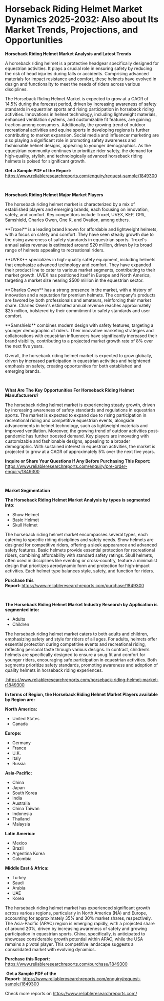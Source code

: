 <p><h1>Horseback Riding Helmet Market Dynamics 2025-2032: Also about Its Market Trends, Projections, and Opportunities</h1></p><p><strong>Horseback Riding Helmet Market Analysis and Latest Trends</strong></p>
<p><p>A horseback riding helmet is a protective headgear specifically designed for equestrian activities. It plays a crucial role in ensuring safety by reducing the risk of head injuries during falls or accidents. Comprising advanced materials for impact resistance and comfort, these helmets have evolved in design and functionality to meet the needs of riders across various disciplines.</p><p>The Horseback Riding Helmet Market is expected to grow at a CAGR of 14.5% during the forecast period, driven by increasing awareness of safety standards in equestrian sports and rising participation in horseback riding activities. Innovations in helmet technology, including lightweight materials, enhanced ventilation systems, and customizable fit features, are gaining traction among consumers. Additionally, the growing trend of outdoor recreational activities and equine sports in developing regions is further contributing to market expansion. Social media and influencer marketing are also playing a significant role in promoting safety awareness and fashionable helmet designs, appealing to younger demographics. As the equestrian community continues to prioritize rider safety, the demand for high-quality, stylish, and technologically advanced horseback riding helmets is poised for significant growth.</p></p>
<p><strong>Get a Sample PDF of the Report:&nbsp;</strong> <a href="https://www.reliableresearchreports.com/enquiry/request-sample/1849300?utm_campaign=2229&utm_medium=2&utm_source=Github&utm_content=ia&utm_term=08022025&utm_id=horseback-riding-helmet">https://www.reliableresearchreports.com/enquiry/request-sample/1849300</a></p>
<p>&nbsp;</p>
<p><strong>Horseback Riding Helmet Major Market Players</strong></p>
<p><p>The horseback riding helmet market is characterized by a mix of established players and emerging brands, each focusing on innovation, safety, and comfort. Key competitors include Troxel, UVEX, KEP, GPA, Samshield, Charles Owen, One K, and Ovation, among others.</p><p>**Troxel** is a leading brand known for affordable and lightweight helmets, with a focus on safety and comfort. They have seen steady growth due to the rising awareness of safety standards in equestrian sports. Troxel's annual sales revenue is estimated around $20 million, driven by its broad range of helmets appealing to recreational riders.</p><p>**UVEX** specializes in high-quality safety equipment, including helmets that emphasize advanced technology and comfort. They have expanded their product line to cater to various market segments, contributing to their market growth. UVEX has positioned itself in Europe and North America, targeting a market size nearing $500 million in the equestrian sector.</p><p>**Charles Owen** has a strong presence in the market, with a history of innovation and a reputation for premium helmets. The company's products are favored by both professionals and amateurs, reinforcing their market share. Charles Owen's estimated annual revenue reaches approximately $25 million, bolstered by their commitment to safety standards and user comfort.</p><p>**Samshield** combines modern design with safety features, targeting a younger demographic of riders. Their innovative marketing strategies and collaborations with equestrian influencers have significantly increased their brand visibility, contributing to a projected market growth rate of 8% over the next five years.</p><p>Overall, the horseback riding helmet market is expected to grow globally, driven by increased participation in equestrian activities and heightened emphasis on safety, creating opportunities for both established and emerging brands.</p></p>
<p>&nbsp;</p>
<p><strong>What Are The Key Opportunities For Horseback Riding Helmet Manufacturers?</strong></p>
<p><p>The horseback riding helmet market is experiencing steady growth, driven by increasing awareness of safety standards and regulations in equestrian sports. The market is expected to expand due to rising participation in recreational riding and competitive equestrian events, alongside advancements in helmet technology, such as lightweight materials and improved ventilation. Moreover, the growing trend of outdoor activities post-pandemic has further boosted demand. Key players are innovating with customizable and fashionable designs, appealing to a broader demographic. With sustained interest in equestrian activities, the market is projected to grow at a CAGR of approximately 5% over the next five years.</p></p>
<p><strong>Inquire or Share Your Questions If Any Before Purchasing This Report:</strong> <a href="https://www.reliableresearchreports.com/enquiry/pre-order-enquiry/1849300?utm_campaign=2229&utm_medium=2&utm_source=Github&utm_content=ia&utm_term=08022025&utm_id=horseback-riding-helmet">https://www.reliableresearchreports.com/enquiry/pre-order-enquiry/1849300</a></p>
<p>&nbsp;</p>
<p><strong>Market Segmentation</strong></p>
<p><strong>The Horseback Riding Helmet Market Analysis by types is segmented into:</strong></p>
<p><ul><li>Show Helmet</li><li>Basic Helmet</li><li>Skull Helmet</li></ul></p>
<p><p>The horseback riding helmet market encompasses several types, each catering to specific riding disciplines and safety needs. Show helmets are designed for competitive riders, offering a sleek appearance and advanced safety features. Basic helmets provide essential protection for recreational riders, combining affordability with standard safety ratings. Skull helmets, often used in disciplines like eventing or cross-country, feature a minimalist design that prioritizes aerodynamic form and protection for high-impact activities. Each helmet type balances style, safety, and function for riders.</p></p>
<p><strong>Purchase this Report:&nbsp;</strong><a href="https://www.reliableresearchreports.com/purchase/1849300?utm_campaign=2229&utm_medium=2&utm_source=Github&utm_content=ia&utm_term=08022025&utm_id=horseback-riding-helmet">https://www.reliableresearchreports.com/purchase/1849300</a></p>
<p>&nbsp;</p>
<p><strong>The Horseback Riding Helmet Market Industry Research by Application is segmented into:</strong></p>
<p><ul><li>Adults</li><li>Children</li></ul></p>
<p><p>The horseback riding helmet market caters to both adults and children, emphasizing safety and style for riders of all ages. For adults, helmets offer essential protection during competitive events and recreational riding, reflecting personal taste through various designs. In contrast, children’s helmets are specifically designed to ensure a snug fit and comfort for younger riders, encouraging safe participation in equestrian activities. Both segments prioritize safety standards, promoting awareness and adoption of quality helmets in horseback riding experiences.</p></p>
<p><a href="https://www.reliableresearchreports.com/horseback-riding-helmet-market-r1849300?utm_campaign=2229&utm_medium=2&utm_source=Github&utm_content=ia&utm_term=08022025&utm_id=horseback-riding-helmet">&nbsp;https://www.reliableresearchreports.com/horseback-riding-helmet-market-r1849300</a></p>
<p><strong>In terms of Region, the Horseback Riding Helmet Market Players available by Region are:</strong></p>
<p>
    <p> <strong> North America: </strong>
        <ul>
            <li>United States</li>
            <li>Canada</li>
        </ul>
        </p> 
    <p> <strong> Europe: </strong>
        <ul>
            <li>Germany</li>
            <li>France</li>
            <li>U.K.</li>
            <li>Italy</li>
            <li>Russia</li>
        </ul>
        </p> 
    <p> <strong> Asia-Pacific: </strong>
        <ul>
            <li>China</li>
            <li>Japan</li>
            <li>South Korea</li>
            <li>India</li>
            <li>Australia</li>
            <li>China Taiwan</li>
            <li>Indonesia</li>
            <li>Thailand</li>
            <li>Malaysia</li>
        </ul>
        </p> 
    <p> <strong> Latin America: </strong>
        <ul>
            <li>Mexico</li>
            <li>Brazil</li>
            <li>Argentina Korea</li>
            <li>Colombia</li>
        </ul>
        </p> 
    <p> <strong> Middle East & Africa: </strong>
        <ul>
            <li>Turkey</li>
            <li>Saudi</li>
            <li>Arabia</li>
            <li>UAE</li>
            <li>Korea</li>
        </ul>
    </p>
    </p>
<p><p>The horseback riding helmet market has experienced significant growth across various regions, particularly in North America (NA) and Europe, accounting for approximately 35% and 30% market shares, respectively. The Asia-Pacific (APAC) region is emerging rapidly, with a projected share of around 20%, driven by increasing awareness of safety and growing participation in equestrian sports. China, specifically, is anticipated to showcase considerable growth potential within APAC, while the USA remains a pivotal player. This competitive landscape suggests a consolidated market with evolving dynamics.</p></p>
<p><strong>Purchase this Report: </strong><a href="https://www.reliableresearchreports.com/purchase/1849300?utm_campaign=2229&utm_medium=2&utm_source=Github&utm_content=ia&utm_term=08022025&utm_id=horseback-riding-helmet">https://www.reliableresearchreports.com/purchase/1849300</a></p>
<p>&nbsp;<strong>Get a Sample PDF of the Report:&nbsp;&nbsp;</strong><a href="https://www.reliableresearchreports.com/enquiry/request-sample/1849300?utm_campaign=2229&utm_medium=2&utm_source=Github&utm_content=ia&utm_term=08022025&utm_id=horseback-riding-helmet">https://www.reliableresearchreports.com/enquiry/request-sample/1849300</a></p>
<p><strong></strong></p>
<p>Check more reports on <a href="https://www.reliableresearchreports.com/?utm_campaign=2229&utm_medium=2&utm_source=Github&utm_content=ia&utm_term=08022025&utm_id=horseback-riding-helmet">https://www.reliableresearchreports.com/</a></p>